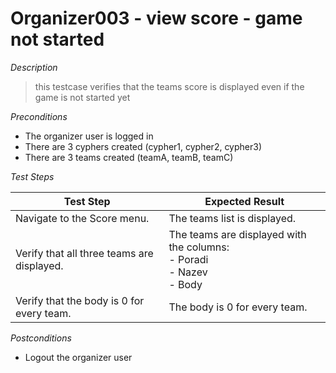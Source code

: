 # Organizer003 - view score - game not started

*Description*
>this testcase verifies that the teams score is displayed even if the game is not started yet

*Preconditions*
* The organizer user is logged in
* There are 3 cyphers created (cypher1, cypher2, cypher3)
* There are 3 teams created (teamA, teamB, teamC)

*Test Steps*

|Test Step|Expected Result|
|---------|---------------|
|Navigate to the Score menu.|The teams list is displayed.|
|Verify that all three teams are displayed.|The teams are displayed with the columns:<br>- Poradi<br>- Nazev<br>- Body|
|Verify that the body is 0 for every team.|The body is 0 for every team.|

*Postconditions*
* Logout the organizer user